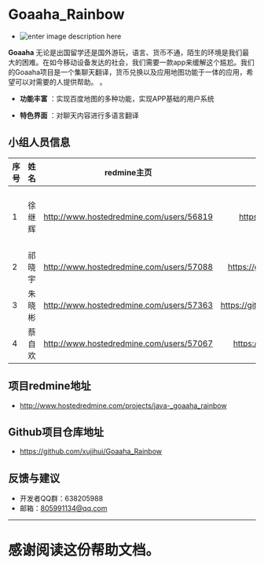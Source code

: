 ﻿# Goaaha_Rainbow
- ![enter image description here](https://github.com/xujihui/IslandTrading/blob/master/welcome.png?raw=true)

**Goaaha**   无论是出国留学还是国外游玩，语言、货币不通，陌生的环境是我们最大的困难。在如今移动设备发达的社会，我们需要一款app来缓解这个尴尬。我们的Goaaha项目是一个集聊天翻译，货币兑换以及应用地图功能于一体的应用，希望可以对需要的人提供帮助。
。
 
- **功能丰富** ：实现百度地图的多种功能，实现APP基础的用户系统

- **特色界面** ：对聊天内容进行多语言翻译

## 小组人员信息


| 序号      |     姓名 |   redmine主页   |github主页|角色|
| :-------- | --------:| :------: |:------: |:------: |
| 1 | 徐继辉| http://www.hostedredmine.com/users/56819 |https://github.com/xujihui|项目经理、UI、开发|
| 2 | 祁晓宇| http://www.hostedredmine.com/users/57088 |https://github.com/qixiaoyu233|开发、测试|
| 3 | 朱晓彬| http://www.hostedredmine.com/users/57363 |https://github.com/sumozhuxiaobin|产品、开发|
| 4 | 蔡自欢| http://www.hostedredmine.com/users/57067 |https://github.com/caizihuan|开发、测试|

## 项目redmine地址
- http://www.hostedredmine.com/projects/java-_goaaha_rainbow
## Github项目仓库地址
- https://github.com/xujihui/Goaaha_Rainbow
## 反馈与建议
- 开发者QQ群：638205988
- 邮箱：805991134@qq.com



---------
感谢阅读这份帮助文档。
=======
